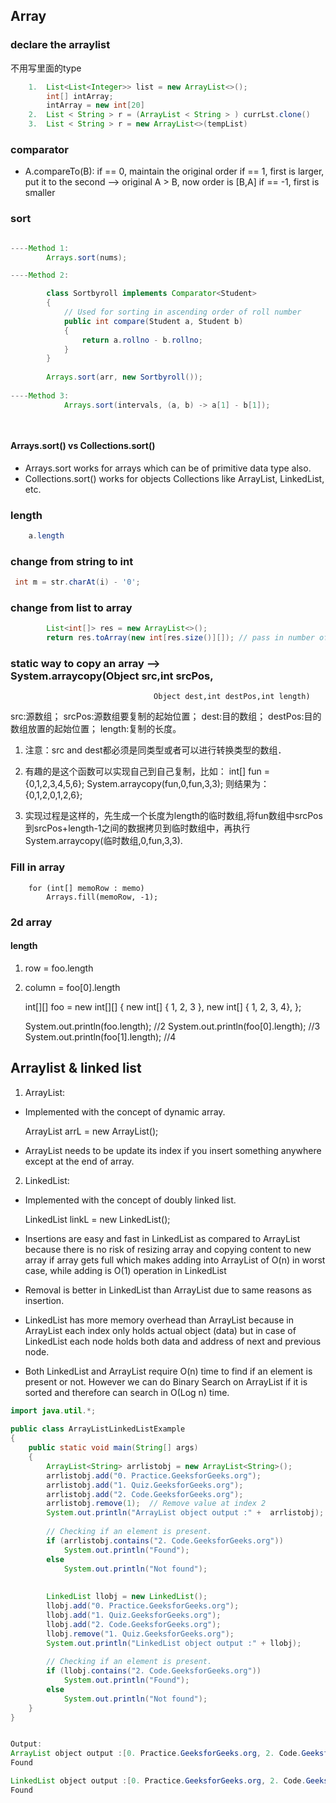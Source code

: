## Array

### declare the arraylist

不用写里面的type

```java
    1.	List<List<Integer>> list = new ArrayList<>();
    	int[] intArray; 
    	intArray = new int[20]
    2.  List < String > r = (ArrayList < String > ) currLst.clone()
    3.  List < String > r = new ArrayList<>(tempList)					--> initialize with templist

```

### comparator

- A.compareTo(B): if == 0, maintain the original order
                  if == 1, first is larger, put it to the second --> original A > B, now order is [B,A]
                  if == -1, first is smaller


### sort
```java

----Method 1:
        Arrays.sort(nums);

----Method 2:

        class Sortbyroll implements Comparator<Student> 
        { 
            // Used for sorting in ascending order of roll number 
            public int compare(Student a, Student b) 
            { 
                return a.rollno - b.rollno; 
            } 
        } 
      
        Arrays.sort(arr, new Sortbyroll()); 
  
----Method 3:
            Arrays.sort(intervals, (a, b) -> a[1] - b[1]);

    
```

#### Arrays.sort() vs Collections.sort()
- Arrays.sort works for arrays which can be of primitive data type also. 
- Collections.sort() works for objects Collections like ArrayList, LinkedList, etc.

### length
```java
	a.length
```

### change from string to int
```java
 int m = str.charAt(i) - '0';
 ```

### change from list to array
```java
        List<int[]> res = new ArrayList<>();
        return res.toArray(new int[res.size()][]); // pass in number of elements in the list.

 ```

### static way to copy an array --> System.arraycopy(Object src,int srcPos,
									Object dest,int destPos,int length)

src:源数组；		srcPos:源数组要复制的起始位置；
dest:目的数组；	destPos:目的数组放置的起始位置；		length:复制的长度。

1. 注意：src and dest都必须是同类型或者可以进行转换类型的数组．
2. 有趣的是这个函数可以实现自己到自己复制，比如：
	int[] fun ={0,1,2,3,4,5,6}; 
	System.arraycopy(fun,0,fun,3,3);
	则结果为：{0,1,2,0,1,2,6};

3. 实现过程是这样的，先生成一个长度为length的临时数组,将fun数组中srcPos 
	到srcPos+length-1之间的数据拷贝到临时数组中，再执行System.arraycopy(临时数组,0,fun,3,3).

### Fill in array

        for (int[] memoRow : memo)
            Arrays.fill(memoRow, -1);

### 2d array 

#### length

1. row = foo.length
2. column = foo[0].length


    int[][] foo = new int[][] {
        new int[] { 1, 2, 3 },
        new int[] { 1, 2, 3, 4},
    };

    System.out.println(foo.length); //2
    System.out.println(foo[0].length); //3
    System.out.println(foo[1].length); //4


## Arraylist & linked list
1. ArrayList:

- Implemented with the concept of dynamic array.

    ArrayList<Type> arrL = new ArrayList<Type>();

- ArrayList needs to be update its index if you insert something anywhere except at the end of array.

2. LinkedList:
- Implemented with the concept of doubly linked list.

    LinkedList<Type> linkL = new LinkedList<Type>();


- Insertions are easy and fast in LinkedList as compared to ArrayList because there is no risk of resizing array and copying content to new array if array gets full which makes adding into ArrayList of O(n) in worst case, while adding is O(1) operation in LinkedList
 
- Removal is better in LinkedList than ArrayList due to same reasons as insertion.
- LinkedList has more memory overhead than ArrayList because in ArrayList each index only holds actual object (data) but in case of LinkedList each node holds both data and address of next and previous node.

- Both LinkedList and ArrayList require O(n) time to find if an element is present or not. However we can do Binary Search on ArrayList if it is sorted and therefore can search in O(Log n) time.

```java
import java.util.*;
  
public class ArrayListLinkedListExample 
{ 
    public static void main(String[] args) 
    { 
        ArrayList<String> arrlistobj = new ArrayList<String>(); 
        arrlistobj.add("0. Practice.GeeksforGeeks.org"); 
        arrlistobj.add("1. Quiz.GeeksforGeeks.org"); 
        arrlistobj.add("2. Code.GeeksforGeeks.org"); 
        arrlistobj.remove(1);  // Remove value at index 2 
        System.out.println("ArrayList object output :" +  arrlistobj); 
  
        // Checking if an element is present. 
        if (arrlistobj.contains("2. Code.GeeksforGeeks.org")) 
            System.out.println("Found"); 
        else
            System.out.println("Not found"); 
  
  
        LinkedList llobj = new LinkedList(); 
        llobj.add("0. Practice.GeeksforGeeks.org"); 
        llobj.add("1. Quiz.GeeksforGeeks.org"); 
        llobj.add("2. Code.GeeksforGeeks.org"); 
        llobj.remove("1. Quiz.GeeksforGeeks.org"); 
        System.out.println("LinkedList object output :" + llobj); 
  
        // Checking if an element is present. 
        if (llobj.contains("2. Code.GeeksforGeeks.org")) 
            System.out.println("Found"); 
        else
            System.out.println("Not found"); 
    } 
} 


Output:
ArrayList object output :[0. Practice.GeeksforGeeks.org, 2. Code.GeeksforGeeks.org]
Found

LinkedList object output :[0. Practice.GeeksforGeeks.org, 2. Code.GeeksforGeeks.org]
Found
```


